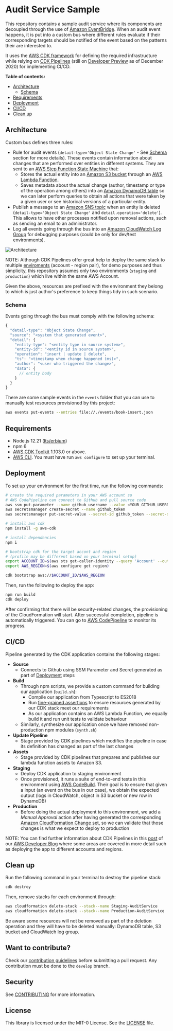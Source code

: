 # Audit Service Sample <!-- omit in toc -->

This repository contains a sample audit service where its components are decoupled through the use of [Amazon EventBridge](https://docs.aws.amazon.com/eventbridge/latest/userguide/what-is-amazon-eventbridge.html). When an audit event happens, it is put into a custom bus where different rules evaluate if their corresponding targets should be notified of the event based on the patterns their are interested to.

It uses the [AWS CDK framework](https://docs.aws.amazon.com/cdk/latest/guide/home.html) for defining the required infrastructure while relying on [CDK Pipelines](https://docs.aws.amazon.com/cdk/latest/guide/cdk_pipeline.html) (still on [Developer Preview](https://docs.aws.amazon.com/cdk/api/latest/docs/pipelines-readme.html) as of December 2020) for implementing CI/CD.

**Table of contents:**

- [Architecture](#architecture)
  - [Schema](#schema)
- [Requirements](#requirements)
- [Deployment](#deployment)
- [CI/CD](#cicd)
- [Clean up](#clean-up)

## Architecture

Custom bus defines three rules:

- Rule for audit events (`detail-type='Object State Change'` - See [Schema](#schema) section for more details). These events contain information about changes that are performed over entities in different systems. They are sent to an [AWS Step Function State Machine](https://docs.aws.amazon.com/step-functions/latest/dg/welcome.html) that:
  - Stores the actual entity into an [Amazon S3 bucket](https://docs.aws.amazon.com/AmazonS3/latest/dev/Introduction.html#BasicsBucket) through an [AWS Lambda Function](https://docs.aws.amazon.com/lambda/latest/dg/welcome.html).
  - Saves metadata about the actual change (author, timestamp or type of the operation among others) into an [Amazon DynamoDB table](https://docs.aws.amazon.com/amazondynamodb/latest/developerguide/HowItWorks.CoreComponents.html#HowItWorks.CoreComponents.TablesItemsAttributes) so we can later perform queries to obtain all actions that were taken by a given user or see historical versions of a particular entity.
- Publish a message to an [Amazon SNS topic](https://docs.aws.amazon.com/sns/latest/dg/welcome.html) when an entity is deleted (`detail-type='Object State Change'` and `detail.operation='delete'`). This allows to have other processes notified upon removal actions, such as sending an email to an administrator.
- Log all events going through the bus into an [Amazon CloudWatch Log Group](https://docs.aws.amazon.com/AmazonCloudWatch/latest/logs/CloudWatchLogsConcepts.html) for debugging purposes (could be only for dev/test environments).

![Architecture](images/architecture.png)

NOTE: Although CDK Pipelines offer great help to deploy the same stack to multiple [enviroments](https://docs.aws.amazon.com/cdk/latest/guide/environments.html) (account - region pair), for demo purposes and thus simplicity, this repository assumes only two environments (`staging` and `production`) which live within the same AWS Account.

Given the above, resources are prefixed with the environment they belong to which is just author's preference to keep things tidy in such scenario.

### Schema

Events going through the bus must comply with the following schema:

```javascript
{
  "detail-type": "Object State Change",
  "source": "<system that generated event>",
  "detail": {
    "entity-type": "<entity type in source system>",
    "entity-id": "<entity id in source system>",
    "operation": "insert | update | delete",
    "ts": "<timestamp when change happened (ms)>",
    "author": "<user who triggered the change>",
    "data": {
      // entity body
    }
  }
}
```

There are some sample events in the `events` folder that you can use to manually test resources provisioned by this project:

```sh
aws events put-events --entries file://./events/book-insert.json
```

## Requirements

- Node.js 12.21 ([lts/erbium](https://nodejs.org/en/blog/release/v12.13.0/))
- npm 6
- [AWS CDK Toolkit](https://docs.aws.amazon.com/cdk/latest/guide/cli.html) 1.103.0 or above.
- [AWS CLI](https://docs.aws.amazon.com/cli/latest/userguide/cli-chap-configure.html). You must have run `aws configure` to set up your terminal.

## Deployment

To set up your environment for the first time, run the following commands:

```sh
# create the required parameters in your AWS account so
# AWS CodePipeline can connect to Github and pull source code
aws ssm put-parameter --name github_username --value <YOUR_GITHUB_USERNAME>
aws secretsmanager create-secret --name github_token
aws secretsmanager put-secret-value --secret-id github_token --secret-string '{"github_token": "<YOUR_GITHUB_TOKEN>"}'

# install aws cdk
npm install -g aws-cdk

# install dependencies
npm i

# bootstrap cdk for the target accont and region
# (profile may be different based on your terminal setup)
export ACCOUNT_ID=$(aws sts get-caller-identity --query 'Account' --output text)
export AWS_REGION=$(aws configure get region)

cdk bootstrap aws://$ACCOUNT_ID/$AWS_REGION
```

Then, run the following to deploy the app:

```sh
npm run build
cdk deploy
```

After confirming that there will be security-related changes, the provisioning of the CloudFormation will start. After successful completion, pipeline is automatically triggered. You can go to [AWS CodePipeline](https://docs.aws.amazon.com/codepipeline/latest/userguide/welcome.html) to monitor its progress.

## CI/CD

Pipeline generated by the CDK application contains the following stages:

- **Source**
  - Connects to Github using SSM Parameter and Secret generated as part of [Deployment](#deployment) steps
- **Build**
  - Through npm scripts, we provide a custom command for building our application (`build.sh`):
    - Compile our application from Typescript to ES2018
    - Run [fine-grained assertions](https://docs.aws.amazon.com/cdk/latest/guide/testing.html) to ensure resources generated by our CDK stack meet our requirements
    - As our application contains an AWS Lambda Function, we equally build it and run unit tests to validate behaviour
  - Similarly, synthesize our application once we have removed non-production npm modules (`synth.sh`)
- **Update Pipeline**
  - Stage provided by CDK pipelines which modifies the pipeline in case its definition has changed as part of the last changes
- **Assets**
  - Stage provided by CDK pipelines that prepares and publishes our lambda function assets to Amazon S3.
- **Staging**
  - Deploy CDK application to staging environment
  - Once provisioned, it runs a suite of end-to-end tests in this environment using [AWS CodeBuild](https://docs.aws.amazon.com/codebuild/latest/userguide/welcome.html). Their goal is to ensure that given a input (an event on the bus in our case), we obtain the expected output (logs in CloudWatch, object in S3 bucket or new row in DynamoDB)
- **Production**
  - Before doing the actual deployment to this environment, we add a *Manual Approval* action after having generated the corresponding [Amazon CloudFormation Change set](https://docs.aws.amazon.com/AWSCloudFormation/latest/UserGuide/using-cfn-updating-stacks-changesets.html), so we can validate that those changes is what we expect to deploy to production

NOTE: You can find further information about CDK Pipelines in this [post](https://aws.amazon.com/blogs/developer/cdk-pipelines-continuous-delivery-for-aws-cdk-applications/) of our [AWS Developer Blog](https://aws.amazon.com/blogs/developer/) where some areas are covered in more detail such as deploying the app to different accounts and regions.

## Clean up

Run the following command in your terminal to destroy the pipeline stack:

```bash
cdk destroy 
```

Then, remove stacks for each environment through:

```bash
aws cloudformation delete-stack --stack--name Staging-AuditService
aws cloudformation delete-stack --stack--name Production-AuditService
```

Be aware some resources will not be removed as part of the deletion operation and they will have to be deleted manually: DynamoDB table, S3 bucket and CloudWatch log group.

## Want to contribute? <!-- omit in toc -->

Check our [contribution guidelines](CONTRIBUTING.md) before submitting a pull request. Any contribution must be done to the `develop` branch.

## Security <!-- omit in toc -->

See [CONTRIBUTING](CONTRIBUTING.md#security-issue-notifications) for more information.

## License <!-- omit in toc -->

This library is licensed under the MIT-0 License. See the [LICENSE](LICENSE.md) file.
